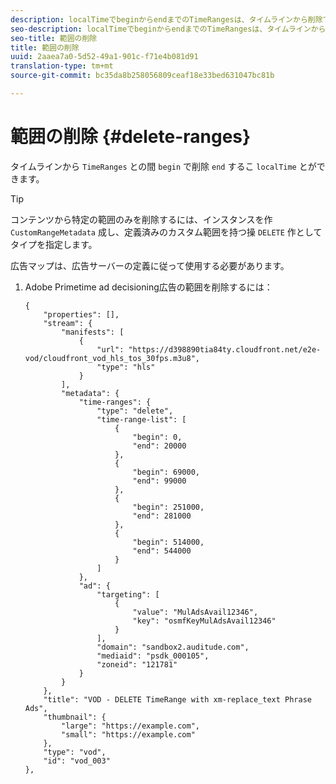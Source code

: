 ```yaml
---
description: localTimeでbeginからendまでのTimeRangesは、タイムラインから削除できます。
seo-description: localTimeでbeginからendまでのTimeRangesは、タイムラインから削除できます。
seo-title: 範囲の削除
title: 範囲の削除
uuid: 2aaea7a0-5d52-49a1-901c-f71e4b081d91
translation-type: tm+mt
source-git-commit: bc35da8b258056809ceaf18e33bed631047bc81b

---
```



# 範囲の削除 {#delete-ranges}

タイムラインから `TimeRanges` との間 `begin` で削除 `end` するこ `localTime` とができます。

>[!TIP]
>
>コンテンツから特定の範囲のみを削除するには、インスタンスを作 `CustomRangeMetadata` 成し、定義済みのカスタム範囲を持つ操 `DELETE` 作としてタイプを指定します。

広告マップは、広告サーバーの定義に従って使用する必要があります。

1. Adobe Primetime ad decisioning広告の範囲を削除するには：

   ```
   {   
       "properties": [],
       "stream": {
           "manifests": [
               {
                   "url": "https://d398890tia84ty.cloudfront.net/e2e-vod/cloudfront_vod_hls_tos_30fps.m3u8",
                   "type": "hls"
               }
           ],
           "metadata": {
               "time-ranges": {
                   "type": "delete",
                   "time-range-list": [
                       {
                           "begin": 0,
                           "end": 20000
                       },
                       {
                           "begin": 69000,
                           "end": 99000
                       },
                       {
                           "begin": 251000,
                           "end": 281000
                       },
                       {
                           "begin": 514000,
                           "end": 544000
                       }
                   ]
               },
               "ad": {
                   "targeting": [
                       {
                           "value": "MulAdsAvail12346",
                           "key": "osmfKeyMulAdsAvail12346"
                       }
                   ],
                   "domain": "sandbox2.auditude.com",
                   "mediaid": "psdk_000105",
                   "zoneid": "121781"
               }     
           }
       },   
       "title": "VOD - DELETE TimeRange with xm-replace_text Phrase Ads",
       "thumbnail": {
           "large": "https://example.com",
           "small": "https://example.com"
       },
       "type": "vod",
       "id": "vod_003"
   },
   ```
